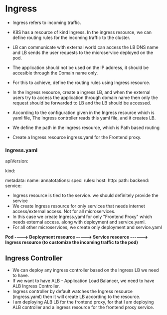 # Ingress
- Ingress refers to incoming traffic. 
- K8S has a resource of kind Ingress. In the ingress resource, we can define routing rules for the incoming traffic to the cluster.
- LB can communicate with external world can access the LB DNS name and LB sends the user requests to the microservice deployed on the pod. 

- The application should not be used on the IP address, it should be accesible through the Domain name only. 
- For this to achieve, define the routing rules using Ingress resource.
- In the Ingress resource, create a ingress LB, and when the external users try to access the application through domain name then only the request should be forwarded to LB and the LB should be accessed.
- According to the configuration given in the Ingress resource which is yaml file, The Ingress controller reads this yaml file, and it creates LB.
- We define the path in the ingress resource, which is Path based routing
- Create a Ingress resource ingress.yaml for the Frontend proxy. 

### Ingress.yaml

apiVersion:

kind:

metadata:
  name: 
  annatotations:
spec: 
  rules:
    host:
    http:
      path:
      backend:
        service: 


- Ingress resource is tied to the service. we should definitely provide the service
- We create Ingress resource for only services that needs internet access/external access. Not for all microservices.
- In this case we create Ingress.yaml for only "Frontend Proxy" which needs external access.  along with deployment and service.yaml. 
- For all other microservices, we create only deployment and service.yaml


**Pod ----> Deployment resource -----> Service resource ------> Ingress resource (to customize the incoming traffic to the pod)**

## Ingress Controller
- We can deploy any ingress controller based on the Ingress LB we need to have.
- If we want to have ALB - Application Load Balancer, we need to have ALB Ingress Controller.
- Ingress controller by default watches the Ingress resource (ingress.yaml) then it will create LB according to the resource.
- I am deploying ALB LB for the frontend proxy, for that I am deploying ALB controller and a ingress resource for the frontend proxy service. 
 





